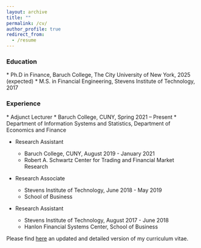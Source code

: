 ```yaml
---
layout: archive
title: ""
permalink: /cv/
author_profile: true
redirect_from:
  - /resume
---
```



<h3>Education</h3>
* Ph.D in Finance, Baruch College, The City University of New York, 2025 (expected)
* M.S. in Financial Engineering, Stevens Institute of Technology, 2017

<h3>Experience</h3>
* Adjunct Lecturer
  * Baruch College, CUNY, Spring 2021 – Present
  * Department of Information Systems and Statistics, Department of Economics and Finance

* Research Assistant
  * Baruch College, CUNY, August 2019 - January 2021
  * Robert A. Schwartz Center for Trading and Financial Market Research

* Research Associate
  * Stevens Institute of Technology, June 2018 - May 2019
  * School of Business
  
* Research Assistant
  * Stevens Institute of Technology, August 2017 - June 2018
  * Hanlon Financial Systems Center, School of Business




Please find [here](https://drive.google.com/file/d/1IIkguh1qiTsVuWMbOC14jc4RUXh9hxOT/view?usp=sharing) an updated and detailed version of my curriculum vitae.
